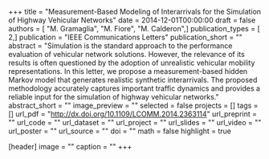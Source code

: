 +++
title = "Measurement-Based Modeling of Interarrivals for the Simulation of Highway Vehicular Networks"
date = 2014-12-01T00:00:00
draft = false
authors = [ "M. Gramaglia", "M. Fiore", "M. Calderon",]
publication_types = [ 2,]
publication = "IEEE Communications Letters"
publication_short = ""
abstract = "Simulation is the standard approach to the performance evaluation of vehicular network solutions. However, the relevance of its results is often questioned by the adoption of unrealistic vehicular mobility representations. In this letter, we propose a measurement-based hidden Markov model that generates realistic synthetic interarrivals. The proposed methodology accurately captures important traffic dynamics and provides a reliable input for the simulation of highway vehicular networks."
abstract_short = ""
image_preview = ""
selected = false
projects = []
tags = []
url_pdf = "http://dx.doi.org/10.1109/LCOMM.2014.2363114"
url_preprint = ""
url_code = ""
url_dataset = ""
url_project = ""
url_slides = ""
url_video = ""
url_poster = ""
url_source = ""
doi = ""
math = false
highlight = true

[header]
image = ""
caption = ""
+++
